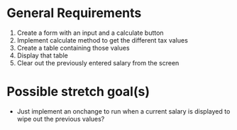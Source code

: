# General Requirements

1. Create a form with an input and a calculate button 
2. Implement calculate method to get the different tax values
3. Create a table containing those values
4. Display that table
5. Clear out the previously entered salary from the screen

# Possible stretch goal(s)

* Just implement an onchange to run when a current salary is displayed to wipe 
out the previous values?